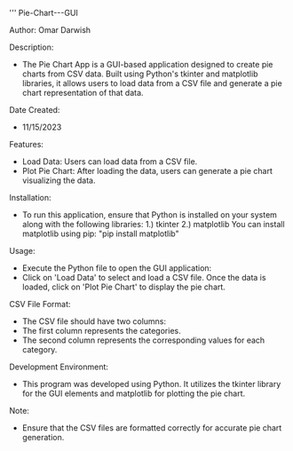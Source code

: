 '''
Pie-Chart---GUI

Author:
Omar Darwish

Description:
- The Pie Chart App is a GUI-based application designed to create pie charts from CSV data. Built using Python's tkinter and matplotlib libraries, it allows users to load data from a CSV file and generate a pie chart representation of that data.

Date Created:
- 11/15/2023

Features:
- Load Data: Users can load data from a CSV file.
- Plot Pie Chart: After loading the data, users can generate a pie chart visualizing the data.
  
Installation:
- To run this application, ensure that Python is installed on your system along with the following libraries:
1.) tkinter
2.) matplotlib
You can install matplotlib using pip:
     "pip install matplotlib"


Usage:
- Execute the Python file to open the GUI application:
- Click on 'Load Data' to select and load a CSV file. Once the data is loaded, click on 'Plot Pie Chart' to display the pie chart.

CSV File Format:
- The CSV file should have two columns:
- The first column represents the categories.
- The second column represents the corresponding values for each category.

Development Environment:
- This program was developed using Python. It utilizes the tkinter library for the GUI elements and matplotlib for plotting the pie chart.

Note:
- Ensure that the CSV files are formatted correctly for accurate pie chart generation.
